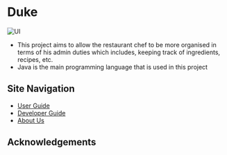 # Duke

![UI](https://github.com/AY1920S1-CS2113-T14-2/main1/blob/master/docs/images/Ui.png)

* This project aims to allow the restaurant chef to be more organised in terms of his admin duties which includes, keeping track of ingredients, recipes, etc.
* Java is the main programming language that is used in this project


## Site Navigation

- [User Guide](https://github.com/AY1920S1-CS2113-T14-2/main1/blob/master/docs/UserGuide.md)
- [Developer Guide](https://github.com/AY1920S1-CS2113-T14-2/main1/blob/master/docs/DeveloperGuide.md)
- [About Us](https://github.com/AY1920S1-CS2113-T14-2/main1/blob/master/docs/AboutUs.md)


## Acknowledgements
